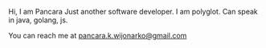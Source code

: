 Hi, I am Pancara
Just another software developer.
I am polyglot. Can speak in java, golang, js.

 
You can reach me at pancara.k.wijonarko@gmail.com
